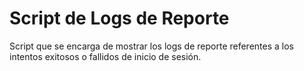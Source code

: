 # Script de Logs de Reporte
Script que se encarga de mostrar los logs de reporte referentes a los intentos exitosos o fallidos de inicio de sesión.
